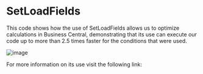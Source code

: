 # SetLoadFields

This code shows how the use of SetLoadFields allows us to optimize calculations in Business Central, demonstrating that its use can execute our code up to more than 2.5 times faster for the conditions that were used.

![image](https://user-images.githubusercontent.com/21310111/188284159-a8e295e6-d0f6-4da8-9998-e1e1d7b9f01c.png)

For more information on its use visit the following link:
